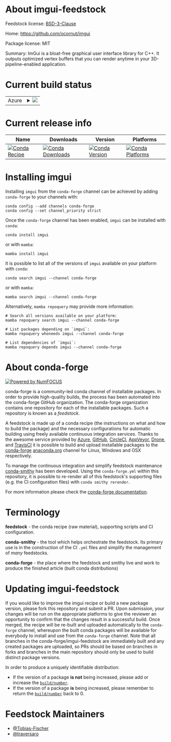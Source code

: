 About imgui-feedstock
=====================

Feedstock license: [BSD-3-Clause](https://github.com/conda-forge/imgui-feedstock/blob/main/LICENSE.txt)

Home: https://github.com/ocornut/imgui

Package license: MIT

Summary: ImGui is a bloat-free graphical user interface library for C++. It outputs optimized vertex buffers that you can render anytime in your 3D-pipeline-enabled application.

Current build status
====================


<table>
    
  <tr>
    <td>Azure</td>
    <td>
      <details>
        <summary>
          <a href="https://dev.azure.com/conda-forge/feedstock-builds/_build/latest?definitionId=21758&branchName=main">
            <img src="https://dev.azure.com/conda-forge/feedstock-builds/_apis/build/status/imgui-feedstock?branchName=main">
          </a>
        </summary>
        <table>
          <thead><tr><th>Variant</th><th>Status</th></tr></thead>
          <tbody><tr>
              <td>linux_64_imgui_variantdefault</td>
              <td>
                <a href="https://dev.azure.com/conda-forge/feedstock-builds/_build/latest?definitionId=21758&branchName=main">
                  <img src="https://dev.azure.com/conda-forge/feedstock-builds/_apis/build/status/imgui-feedstock?branchName=main&jobName=linux&configuration=linux%20linux_64_imgui_variantdefault" alt="variant">
                </a>
              </td>
            </tr><tr>
              <td>linux_64_imgui_variantdocking</td>
              <td>
                <a href="https://dev.azure.com/conda-forge/feedstock-builds/_build/latest?definitionId=21758&branchName=main">
                  <img src="https://dev.azure.com/conda-forge/feedstock-builds/_apis/build/status/imgui-feedstock?branchName=main&jobName=linux&configuration=linux%20linux_64_imgui_variantdocking" alt="variant">
                </a>
              </td>
            </tr><tr>
              <td>linux_aarch64_imgui_variantdefault</td>
              <td>
                <a href="https://dev.azure.com/conda-forge/feedstock-builds/_build/latest?definitionId=21758&branchName=main">
                  <img src="https://dev.azure.com/conda-forge/feedstock-builds/_apis/build/status/imgui-feedstock?branchName=main&jobName=linux&configuration=linux%20linux_aarch64_imgui_variantdefault" alt="variant">
                </a>
              </td>
            </tr><tr>
              <td>linux_aarch64_imgui_variantdocking</td>
              <td>
                <a href="https://dev.azure.com/conda-forge/feedstock-builds/_build/latest?definitionId=21758&branchName=main">
                  <img src="https://dev.azure.com/conda-forge/feedstock-builds/_apis/build/status/imgui-feedstock?branchName=main&jobName=linux&configuration=linux%20linux_aarch64_imgui_variantdocking" alt="variant">
                </a>
              </td>
            </tr><tr>
              <td>linux_ppc64le_imgui_variantdefault</td>
              <td>
                <a href="https://dev.azure.com/conda-forge/feedstock-builds/_build/latest?definitionId=21758&branchName=main">
                  <img src="https://dev.azure.com/conda-forge/feedstock-builds/_apis/build/status/imgui-feedstock?branchName=main&jobName=linux&configuration=linux%20linux_ppc64le_imgui_variantdefault" alt="variant">
                </a>
              </td>
            </tr><tr>
              <td>linux_ppc64le_imgui_variantdocking</td>
              <td>
                <a href="https://dev.azure.com/conda-forge/feedstock-builds/_build/latest?definitionId=21758&branchName=main">
                  <img src="https://dev.azure.com/conda-forge/feedstock-builds/_apis/build/status/imgui-feedstock?branchName=main&jobName=linux&configuration=linux%20linux_ppc64le_imgui_variantdocking" alt="variant">
                </a>
              </td>
            </tr><tr>
              <td>osx_64_imgui_variantdefault</td>
              <td>
                <a href="https://dev.azure.com/conda-forge/feedstock-builds/_build/latest?definitionId=21758&branchName=main">
                  <img src="https://dev.azure.com/conda-forge/feedstock-builds/_apis/build/status/imgui-feedstock?branchName=main&jobName=osx&configuration=osx%20osx_64_imgui_variantdefault" alt="variant">
                </a>
              </td>
            </tr><tr>
              <td>osx_64_imgui_variantdocking</td>
              <td>
                <a href="https://dev.azure.com/conda-forge/feedstock-builds/_build/latest?definitionId=21758&branchName=main">
                  <img src="https://dev.azure.com/conda-forge/feedstock-builds/_apis/build/status/imgui-feedstock?branchName=main&jobName=osx&configuration=osx%20osx_64_imgui_variantdocking" alt="variant">
                </a>
              </td>
            </tr><tr>
              <td>osx_arm64_imgui_variantdefault</td>
              <td>
                <a href="https://dev.azure.com/conda-forge/feedstock-builds/_build/latest?definitionId=21758&branchName=main">
                  <img src="https://dev.azure.com/conda-forge/feedstock-builds/_apis/build/status/imgui-feedstock?branchName=main&jobName=osx&configuration=osx%20osx_arm64_imgui_variantdefault" alt="variant">
                </a>
              </td>
            </tr><tr>
              <td>osx_arm64_imgui_variantdocking</td>
              <td>
                <a href="https://dev.azure.com/conda-forge/feedstock-builds/_build/latest?definitionId=21758&branchName=main">
                  <img src="https://dev.azure.com/conda-forge/feedstock-builds/_apis/build/status/imgui-feedstock?branchName=main&jobName=osx&configuration=osx%20osx_arm64_imgui_variantdocking" alt="variant">
                </a>
              </td>
            </tr><tr>
              <td>win_64_imgui_variantdefault</td>
              <td>
                <a href="https://dev.azure.com/conda-forge/feedstock-builds/_build/latest?definitionId=21758&branchName=main">
                  <img src="https://dev.azure.com/conda-forge/feedstock-builds/_apis/build/status/imgui-feedstock?branchName=main&jobName=win&configuration=win%20win_64_imgui_variantdefault" alt="variant">
                </a>
              </td>
            </tr><tr>
              <td>win_64_imgui_variantdocking</td>
              <td>
                <a href="https://dev.azure.com/conda-forge/feedstock-builds/_build/latest?definitionId=21758&branchName=main">
                  <img src="https://dev.azure.com/conda-forge/feedstock-builds/_apis/build/status/imgui-feedstock?branchName=main&jobName=win&configuration=win%20win_64_imgui_variantdocking" alt="variant">
                </a>
              </td>
            </tr>
          </tbody>
        </table>
      </details>
    </td>
  </tr>
</table>

Current release info
====================

| Name | Downloads | Version | Platforms |
| --- | --- | --- | --- |
| [![Conda Recipe](https://img.shields.io/badge/recipe-imgui-green.svg)](https://anaconda.org/conda-forge/imgui) | [![Conda Downloads](https://img.shields.io/conda/dn/conda-forge/imgui.svg)](https://anaconda.org/conda-forge/imgui) | [![Conda Version](https://img.shields.io/conda/vn/conda-forge/imgui.svg)](https://anaconda.org/conda-forge/imgui) | [![Conda Platforms](https://img.shields.io/conda/pn/conda-forge/imgui.svg)](https://anaconda.org/conda-forge/imgui) |

Installing imgui
================

Installing `imgui` from the `conda-forge` channel can be achieved by adding `conda-forge` to your channels with:

```
conda config --add channels conda-forge
conda config --set channel_priority strict
```

Once the `conda-forge` channel has been enabled, `imgui` can be installed with `conda`:

```
conda install imgui
```

or with `mamba`:

```
mamba install imgui
```

It is possible to list all of the versions of `imgui` available on your platform with `conda`:

```
conda search imgui --channel conda-forge
```

or with `mamba`:

```
mamba search imgui --channel conda-forge
```

Alternatively, `mamba repoquery` may provide more information:

```
# Search all versions available on your platform:
mamba repoquery search imgui --channel conda-forge

# List packages depending on `imgui`:
mamba repoquery whoneeds imgui --channel conda-forge

# List dependencies of `imgui`:
mamba repoquery depends imgui --channel conda-forge
```


About conda-forge
=================

[![Powered by
NumFOCUS](https://img.shields.io/badge/powered%20by-NumFOCUS-orange.svg?style=flat&colorA=E1523D&colorB=007D8A)](https://numfocus.org)

conda-forge is a community-led conda channel of installable packages.
In order to provide high-quality builds, the process has been automated into the
conda-forge GitHub organization. The conda-forge organization contains one repository
for each of the installable packages. Such a repository is known as a *feedstock*.

A feedstock is made up of a conda recipe (the instructions on what and how to build
the package) and the necessary configurations for automatic building using freely
available continuous integration services. Thanks to the awesome service provided by
[Azure](https://azure.microsoft.com/en-us/services/devops/), [GitHub](https://github.com/),
[CircleCI](https://circleci.com/), [AppVeyor](https://www.appveyor.com/),
[Drone](https://cloud.drone.io/welcome), and [TravisCI](https://travis-ci.com/)
it is possible to build and upload installable packages to the
[conda-forge](https://anaconda.org/conda-forge) [anaconda.org](https://anaconda.org/)
channel for Linux, Windows and OSX respectively.

To manage the continuous integration and simplify feedstock maintenance
[conda-smithy](https://github.com/conda-forge/conda-smithy) has been developed.
Using the ``conda-forge.yml`` within this repository, it is possible to re-render all of
this feedstock's supporting files (e.g. the CI configuration files) with ``conda smithy rerender``.

For more information please check the [conda-forge documentation](https://conda-forge.org/docs/).

Terminology
===========

**feedstock** - the conda recipe (raw material), supporting scripts and CI configuration.

**conda-smithy** - the tool which helps orchestrate the feedstock.
                   Its primary use is in the construction of the CI ``.yml`` files
                   and simplify the management of *many* feedstocks.

**conda-forge** - the place where the feedstock and smithy live and work to
                  produce the finished article (built conda distributions)


Updating imgui-feedstock
========================

If you would like to improve the imgui recipe or build a new
package version, please fork this repository and submit a PR. Upon submission,
your changes will be run on the appropriate platforms to give the reviewer an
opportunity to confirm that the changes result in a successful build. Once
merged, the recipe will be re-built and uploaded automatically to the
`conda-forge` channel, whereupon the built conda packages will be available for
everybody to install and use from the `conda-forge` channel.
Note that all branches in the conda-forge/imgui-feedstock are
immediately built and any created packages are uploaded, so PRs should be based
on branches in forks and branches in the main repository should only be used to
build distinct package versions.

In order to produce a uniquely identifiable distribution:
 * If the version of a package **is not** being increased, please add or increase
   the [``build/number``](https://docs.conda.io/projects/conda-build/en/latest/resources/define-metadata.html#build-number-and-string).
 * If the version of a package **is** being increased, please remember to return
   the [``build/number``](https://docs.conda.io/projects/conda-build/en/latest/resources/define-metadata.html#build-number-and-string)
   back to 0.

Feedstock Maintainers
=====================

* [@Tobias-Fischer](https://github.com/Tobias-Fischer/)
* [@traversaro](https://github.com/traversaro/)

